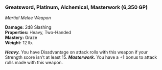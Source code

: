 ### Greatsword, Platinum, Alchemical, Masterwork (6,350 GP)
*Martial Melee Weapon*  

**Damage:** 2d8 Slashing  
**Properties:** Heavy, Two-Handed  
**Mastery:** Graze  
**Weight:** 12 lb.

***Heavy.*** You have Disadvantage on attack rolls with this weapon if your Strength score isn't at least 15.
***Masterwork.*** You have a +1 bonus to attack rolls made with this weapon.